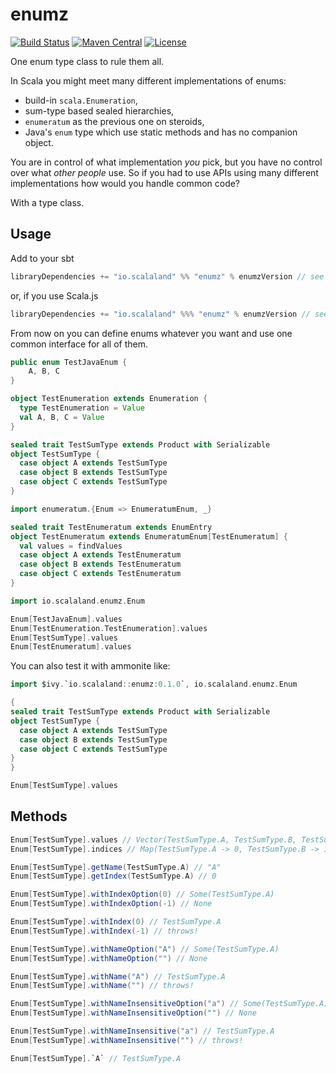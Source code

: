 # enumz

[![Build Status](https://travis-ci.org/scalalandio/enumz.svg?branch=master)](https://travis-ci.org/scalalandio/enumz)
[![Maven Central](https://img.shields.io/maven-central/v/io.scalaland/enumz_2.12.svg)](http://search.maven.org/#search%7Cga%7C1%7Cenumz)
[![License](http://img.shields.io/:license-Apache%202-green.svg)](http://www.apache.org/licenses/LICENSE-2.0.txt)

One enum type class to rule them all.

In Scala you might meet many different implementations of enums:

 * build-in `scala.Enumeration`,
 * sum-type based sealed hierarchies,
 * `enumeratum` as the previous one on steroids,
 * Java's `enum` type which use static methods and has no companion object.

You are in control of what implementation *you* pick, but you have no control over
what *other people* use. So if you had to use APIs using many different
implementations how would you handle common code?

With a type class.

## Usage

Add to your sbt

```scala
libraryDependencies += "io.scalaland" %% "enumz" % enumzVersion // see Maven badge
```

or, if you use Scala.js

```scala
libraryDependencies += "io.scalaland" %%% "enumz" % enumzVersion // see Maven badge
```

From now on you can define enums whatever you want and use one common interface
for all of them.

```java
public enum TestJavaEnum {
    A, B, C
}
```

```scala
object TestEnumeration extends Enumeration {
  type TestEnumeration = Value
  val A, B, C = Value
}
```

```scala
sealed trait TestSumType extends Product with Serializable
object TestSumType {
  case object A extends TestSumType
  case object B extends TestSumType
  case object C extends TestSumType
}
```

```scala
import enumeratum.{Enum => EnumeratumEnum, _}

sealed trait TestEnumeratum extends EnumEntry
object TestEnumeratum extends EnumeratumEnum[TestEnumeratum] {
  val values = findValues
  case object A extends TestEnumeratum
  case object B extends TestEnumeratum
  case object C extends TestEnumeratum
}
```

```scala
import io.scalaland.enumz.Enum

Enum[TestJavaEnum].values
Enum[TestEnumeration.TestEnumeration].values
Enum[TestSumType].values
Enum[TestEnumeratum].values
```

You can also test it with ammonite like:

```scala
import $ivy.`io.scalaland::enumz:0.1.0`, io.scalaland.enumz.Enum

{
sealed trait TestSumType extends Product with Serializable
object TestSumType {
  case object A extends TestSumType
  case object B extends TestSumType
  case object C extends TestSumType
}
}

Enum[TestSumType].values
```

## Methods

```scala
Enum[TestSumType].values // Vector(TestSumType.A, TestSumType.B, TestSumType.C)
Enum[TestSumType].indices // Map(TestSumType.A -> 0, TestSumType.B -> 1, TestSumType.C -> 2)

Enum[TestSumType].getName(TestSumType.A) // "A"
Enum[TestSumType].getIndex(TestSumType.A) // 0

Enum[TestSumType].withIndexOption(0) // Some(TestSumType.A)
Enum[TestSumType].withIndexOption(-1) // None

Enum[TestSumType].withIndex(0) // TestSumType.A
Enum[TestSumType].withIndex(-1) // throws!

Enum[TestSumType].withNameOption("A") // Some(TestSumType.A)
Enum[TestSumType].withNameOption("") // None

Enum[TestSumType].withName("A") // TestSumType.A
Enum[TestSumType].withName("") // throws!

Enum[TestSumType].withNameInsensitiveOption("a") // Some(TestSumType.A)
Enum[TestSumType].withNameInsensitiveOption("") // None

Enum[TestSumType].withNameInsensitive("a") // TestSumType.A
Enum[TestSumType].withNameInsensitive("") // throws!

Enum[TestSumType].`A` // TestSumType.A
```
